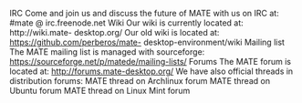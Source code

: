 IRC Come and join us and discuss the future of MATE with us on IRC at: #mate @
irc.freenode.net Wiki Our wiki is currently located at: http://wiki.mate-
desktop.org/ Our old wiki is located at: https://github.com/perberos/mate-
desktop-environment/wiki Mailing list The MATE mailing list is managed with
sourceforge: https://sourceforge.net/p/matede/mailing-lists/ Forums The MATE
forum is located at: http://forums.mate-desktop.org/ We have also official
threads in distribution forums: MATE thread on Archlinux forum MATE thread on
Ubuntu forum MATE thread on Linux Mint forum

